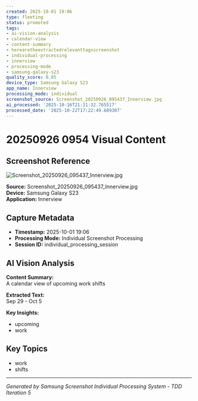 ```yaml
---
created: 2025-10-01 19:06
type: fleeting
status: promoted
tags:
- ai-vision-analysis
- calendar-view
- content-summary
- herearetheextractedrelevanttagsscreenshot
- individual-processing
- innerview
- processing-mode
- samsung-galaxy-s23
quality_score: 0.85
device_type: Samsung Galaxy S23
app_name: Innerview
processing_mode: individual
screenshot_source: Screenshot_20250926_095437_Innerview.jpg
ai_processed: '2025-10-16T21:11:32.765517'
processed_date: '2025-10-22T17:22:49.689307'
---
```


# 20250926 0954 Visual Content
## Screenshot Reference

![Screenshot_20250926_095437_Innerview.jpg](/Users/thaddius/Library/CloudStorage/OneDrive-Personal/backlog/Pictures/Screenshots/Screenshot_20250926_095437_Innerview.jpg)

**Source:** Screenshot_20250926_095437_Innerview.jpg  
**Device:** Samsung Galaxy S23  
**Application:** Innerview  

## Capture Metadata

- **Timestamp:** 2025-10-01 19:06
- **Processing Mode:** Individual Screenshot Processing
- **Session ID:** individual_processing_session

## AI Vision Analysis

**Content Summary:**  
A calendar view of upcoming work shifts

**Extracted Text:**  
Sep 29 - Oct 5

**Key Insights:**  
- upcoming
- work

## Key Topics

- work
- shifts

---

*Generated by Samsung Screenshot Individual Processing System - TDD Iteration 5*
